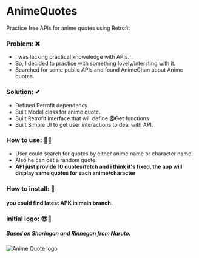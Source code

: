 # AnimeQuotes
Practice free APIs for anime quotes using Retrofit

### Problem: ❌
  - I was lacking practical knoweledge with APIs.
  - So, I decided to practice with something lovely/intersting with it.
  - Searched for some public APIs and found AnimeChan about Anime quotes.
  
### Solution: ✔
  - Defined Retrofit dependency.
  - Built Model class for anime quote.
  - Built Retrofit interface that will define **@Get** functions.
  - Built Simple UI to get user interactions to deal with API.
  
### How to use: 🐱‍👤
  - User could search for quotes by either anime name or character name.
  - Also he can get a random quote.
  - **API just provide 10 quotes/fetch and i think it's fixed, the app will display same quotes for each anime/character**
  
### How to install: 🤔
  #### you could find latest APK in main branch.
  
### initial logo: 😎🤞
  ##### Based on Sharingan and Rinnegan from Naruto.
  ![Anime Quote logo](https://user-images.githubusercontent.com/47453799/182522481-d386fe63-e8ad-4626-98c8-48742d642e97.png)

